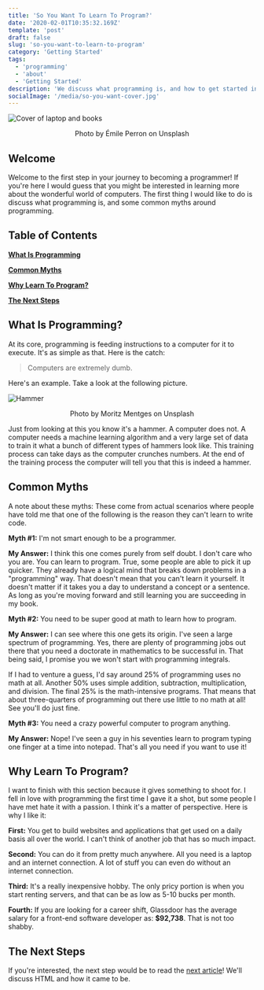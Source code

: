 ```yaml
---
title: 'So You Want To Learn To Program?'
date: '2020-02-01T10:35:32.169Z'
template: 'post'
draft: false
slug: 'so-you-want-to-learn-to-program'
category: 'Getting Started'
tags:
  - 'programming'
  - 'about'
  - 'Getting Started'
description: 'We discuss what programming is, and how to get started in the industry.'
socialImage: '/media/so-you-want-cover.jpg'
---
```


![Cover of laptop and books](/media/covers/getting-started/so-you-want-cover.jpg)

<center>Photo by Émile Perron on Unsplash</center>

## Welcome

Welcome to the first step in your journey to becoming a programmer! If you're here I would guess that you might be interested in learning more about the wonderful world of computers. The first thing I would like to do is discuss what programming is, and some common myths around programming.

## Table of Contents

**[What Is Programming](#what-is-programming)**

**[Common Myths](#common-myths)**

**[Why Learn To Program?](#why-learn-to-program)**

**[The Next Steps](#the-next-steps)**

## What Is Programming?

At its core, programming is feeding instructions to a computer for it to execute. It's as simple as that. Here is the catch:

> Computers are extremely dumb.

Here's an example. Take a look at the following picture.

![Hammer](/assets/hammer.jpg)

<center>Photo by Moritz Mentges on Unsplash</center>

Just from looking at this you know it's a hammer. A computer does not. A computer needs a machine learning algorithm and a very large set of data to train it what a bunch of different types of hammers look like. This training process can take days as the computer crunches numbers. At the end of the training process the computer will tell you that this is indeed a hammer.

## Common Myths

A note about these myths: These come from actual scenarios where people have told me that one of the following is the reason they can't learn to write code.

**Myth #1:** I'm not smart enough to be a programmer.

**My Answer:** I think this one comes purely from self doubt. I don't care who you are. You can learn to program. True, some people are able to pick it up quicker. They already have a logical mind that breaks down problems in a "programming" way. That doesn't mean that you can't learn it yourself. It doesn't matter if it takes you a day to understand a concept or a sentence. As long as you're moving forward and still learning you are succeeding in my book.

**Myth #2:** You need to be super good at math to learn how to program.

**My Answer:** I can see where this one gets its origin. I've seen a large spectrum of programming. Yes, there are plenty of programming jobs out there that you need a doctorate in mathematics to be successful in. That being said, I promise you we won't start with programming integrals.

If I had to venture a guess, I'd say around 25% of programming uses no math at all. Another 50% uses simple addition, subtraction, multiplication, and division. The final 25% is the math-intensive programs. That means that about three-quarters of programming out there use little to no math at all! See you'll do just fine.

**Myth #3:** You need a crazy powerful computer to program anything.

**My Answer:** Nope! I've seen a guy in his seventies learn to program typing one finger at a time into notepad. That's all you need if you want to use it!

## Why Learn To Program?

I want to finish with this section because it gives something to shoot for. I fell in love with programming the first time I gave it a shot, but some people I have met hate it with a passion. I think it's a matter of perspective. Here is why I like it:

**First:** You get to build websites and applications that get used on a daily basis all over the world. I can't think of another job that has so much impact.

**Second:** You can do it from pretty much anywhere. All you need is a laptop and an internet connection. A lot of stuff you can even do without an internet connection.

**Third:** It's a really inexpensive hobby. The only pricy portion is when you start renting servers, and that can be as low as 5-10 bucks per month.

**Fourth:** If you are looking for a career shift, Glassdoor has the average salary for a front-end software developer as: **\$92,738**. That is not too shabby.

## The Next Steps

If you're interested, the next step would be to read the [next article](/posts/html-for-humans/intro-to-html)! We'll discuss HTML and how it came to be.
